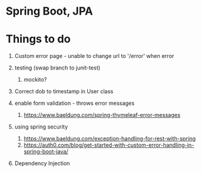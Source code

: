 # Spring Boot, JPA

# Things to do
1. Custom error page - unable to change url to '/error' when error 
   
3. testing (swap branch to junit-test)
    1. mockito?

4. Correct dob to timestamp in User class

5. enable form validation - throws error messages
   1. https://www.baeldung.com/spring-thymeleaf-error-messages
6. using spring security 
   1. https://www.baeldung.com/exception-handling-for-rest-with-spring
   2. https://auth0.com/blog/get-started-with-custom-error-handling-in-spring-boot-java/
7. Dependency Injection
